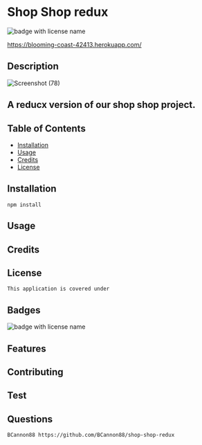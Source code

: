 
  # **Shop Shop redux**

  <img src="https://img.shields.io/badge/mybadge--blue" alt="badge with license name"/>

  https://blooming-coast-42413.herokuapp.com/

  ## Description

![Screenshot (78)](https://user-images.githubusercontent.com/81123612/133948674-78ad029a-c1cd-4fbd-abd0-5acfd53984db.png)

  ## A reducx version of our shop shop project.

  ## Table of Contents        
   * [Installation](#Installation)
   * [Usage](#Usage)       
   * [Credits](#Credits)       
   * [License](#License)   
       
   ## Installation

    npm install       

   ## Usage

           

   ## Credits

           

   ## License

    This application is covered under        

   ## Badges

   <img src="https://img.shields.io/badge/mybadge--blue" alt="badge with license name"/>      
 
   ## Features

           

   ## Contributing

           

   ## Test

        
    
   ## Questions
    BCannon88 https://github.com/BCannon88/shop-shop-redux
